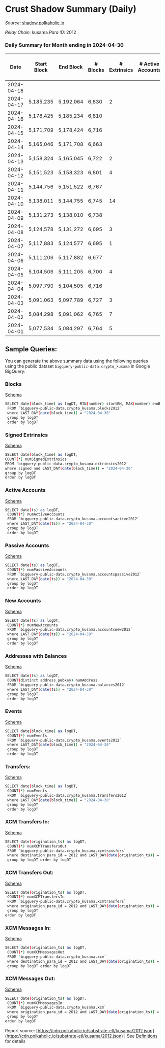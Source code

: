 # Crust Shadow Summary (Daily)

_Source_: [shadow.polkaholic.io](https://shadow.polkaholic.io)

*Relay Chain*: kusama
*Para ID*: 2012



### Daily Summary for Month ending in 2024-04-30


| Date    | Start Block | End Block | # Blocks | # Extrinsics | # Active Accounts | # Passive Accounts | # New Accounts | # Addresses | # Events  | # Transfers ($USD) | # XCM Transfers In ($USD) | # XCM Transfers Out ($USD) | # XCM In | # XCM Out | Issues |
|---------|-------------|-----------|----------|--------------|-------------------|--------------------|----------------|-------------|-----------|--------------------|---------------------------|----------------------------|----------|-----------|--------|
| 2024-04-18 |  |  |  |  |  |  |  |  |  |   |   |   |  |  |  |
| 2024-04-17 | 5,185,235 | 5,192,064 | 6,830 | 2 |  |  |  | 3,269 | 13,681 | 2 ($395.88) |   |   |  |  |  |
| 2024-04-16 | 5,178,425 | 5,185,234 | 6,810 |  |  |  |  | 3,269 | 13,634 |   |   |   |  |  |  |
| 2024-04-15 | 5,171,709 | 5,178,424 | 6,716 |  |  |  |  | 3,268 | 13,434 |   |   |   |  |  |  |
| 2024-04-14 | 5,165,046 | 5,171,708 | 6,663 |  |  |  |  | 3,268 | 13,328 |   |   |   |  |  |  |
| 2024-04-13 | 5,158,324 | 5,165,045 | 6,722 | 2 |  |  |  | 3,268 | 13,462 | 2 ($425.54) |   |   |  |  |  |
| 2024-04-12 | 5,151,523 | 5,158,323 | 6,801 | 4 |  |  |  | 3,268 | 13,642 | 4 ($338.96) |   |   |  |  |  |
| 2024-04-11 | 5,144,756 | 5,151,522 | 6,767 |  |  |  |  | 3,268 | 13,535 |   |   |   |  |  |  |
| 2024-04-10 | 5,138,011 | 5,144,755 | 6,745 | 14 |  |  |  | 3,268 | 13,615 | 14 ($926.80) |   |   |  |  |  |
| 2024-04-09 | 5,131,273 | 5,138,010 | 6,738 |  |  |  |  | 3,268 | 13,478 |   |   |   |  |  |  |
| 2024-04-08 | 5,124,578 | 5,131,272 | 6,695 | 3 |  |  |  | 3,268 | 13,416 | 3 ($718.42) |   |   |  |  |  |
| 2024-04-07 | 5,117,883 | 5,124,577 | 6,695 | 1 |  |  |  | 3,268 | 13,401 | 1 ($0.17) |   |   |  |  |  |
| 2024-04-06 | 5,111,206 | 5,117,882 | 6,677 |  |  |  |  | 3,268 | 13,356 |   |   |   |  |  |  |
| 2024-04-05 | 5,104,506 | 5,111,205 | 6,700 | 4 |  |  |  | 3,268 | 13,437 | 3 ($132.50) |   |   |  |  |  |
| 2024-04-04 | 5,097,790 | 5,104,505 | 6,716 |  |  |  |  | 3,268 | 13,433 |   |   |   |  |  |  |
| 2024-04-03 | 5,091,063 | 5,097,789 | 6,727 | 3 |  |  |  | 3,268 | 13,485 | 3 ($391.81) |   |   |  |  |  |
| 2024-04-02 | 5,084,298 | 5,091,062 | 6,765 | 7 |  |  |  | 3,268 | 13,599 | 7 ($1,004.33) |   |   |  |  |  |
| 2024-04-01 | 5,077,534 | 5,084,297 | 6,764 | 5 |  |  |  | 3,268 | 13,575 | 5 ($1,596.00) |   |   |  |  |  |

## Sample Queries:
You can generate the above summary data using the following queries using the public dataset `bigquery-public-data.crypto_kusama` in Google BigQuery:


### Blocks 

[Schema](https://github.com/colorfulnotion/substrate-etl/blob/main/schema/blocks.json)

```bash
SELECT date(block_time) as logDT, MIN(number) startBN, MAX(number) endBN, COUNT(*) numBlocks 
 FROM `bigquery-public-data.crypto_kusama.blocks2012`  
 where LAST_DAY(date(block_time)) = "2024-04-30" 
 group by logDT 
 order by logDT
```

### Signed Extrinsics 

[Schema](https://github.com/colorfulnotion/substrate-etl/blob/main/schema/extrinsics.json)

```bash
SELECT date(block_time) as logDT, 
COUNT(*) numSignedExtrinsics 
FROM `bigquery-public-data.crypto_kusama.extrinsics2012`  
where signed and LAST_DAY(date(block_time)) = "2024-04-30" 
group by logDT 
order by logDT
```

### Active Accounts 

[Schema](https://github.com/colorfulnotion/substrate-etl/blob/main/schema/accountsactive.json)

```bash
SELECT date(ts) as logDT, 
 COUNT(*) numActiveAccounts 
 FROM `bigquery-public-data.crypto_kusama.accountsactive2012` 
 where LAST_DAY(date(ts)) = "2024-04-30" 
 group by logDT 
 order by logDT
```

### Passive Accounts 

[Schema](https://github.com/colorfulnotion/substrate-etl/blob/main/schema/accountspassive.json)

```bash
SELECT date(ts) as logDT, 
 COUNT(*) numPassiveAccounts 
 FROM `bigquery-public-data.crypto_kusama.accountspassive2012` 
 where LAST_DAY(date(ts)) = "2024-04-30" 
 group by logDT 
 order by logDT
```

### New Accounts 

[Schema](https://github.com/colorfulnotion/substrate-etl/blob/main/schema/accountsnew.json)

```bash
SELECT date(ts) as logDT, 
 COUNT(*) numNewAccounts 
 FROM `bigquery-public-data.crypto_kusama.accountsnew2012` 
 where LAST_DAY(date(ts)) = "2024-04-30" 
 group by logDT
 order by logDT
```

### Addresses with Balances 

[Schema](https://github.com/colorfulnotion/substrate-etl/blob/main/schema/balances.json)

```bash
SELECT date(ts) as logDT,
 COUNT(distinct address_pubkey) numAddress 
 FROM `bigquery-public-data.crypto_kusama.balances2012` 
 where LAST_DAY(date(ts)) = "2024-04-30" 
 group by logDT 
 order by logDT
```

### Events 

[Schema](https://github.com/colorfulnotion/substrate-etl/blob/main/schema/events.json)

```bash
SELECT date(block_time) as logDT, 
 COUNT(*) numEvents 
 FROM `bigquery-public-data.crypto_kusama.events2012` 
 where LAST_DAY(date(block_time)) = "2024-04-30" 
 group by logDT 
 order by logDT
```

### Transfers:

[Schema](https://github.com/colorfulnotion/substrate-etl/blob/main/schema/transfers.json)

```bash
SELECT date(block_time) as logDT, 
 COUNT(*) numEvents 
 FROM `bigquery-public-data.crypto_kusama.transfers2012` 
 where LAST_DAY(date(block_time)) = "2024-04-30" 
 group by logDT 
 order by logDT
```

### XCM Transfers In: 

[Schema](https://github.com/colorfulnotion/substrate-etl/blob/main/schema/xcmtransfers.json)

```bash
SELECT date(origination_ts) as logDT, 
 COUNT(*) numXCMTransfersOut 
 FROM `bigquery-public-data.crypto_kusama.xcmtransfers` 
 where destination_para_id = 2012 and LAST_DAY(date(origination_ts)) = "2024-04-30" 
 group by logDT order by logDT
```

### XCM Transfers Out: 

[Schema](https://github.com/colorfulnotion/substrate-etl/blob/main/schema/xcmtransfers.json)

```bash
SELECT date(origination_ts) as logDT, 
 COUNT(*) numXCMTransfersIn 
 FROM `bigquery-public-data.crypto_kusama.xcmtransfers` 
 where origination_para_id = 2012 and LAST_DAY(date(origination_ts)) = "2024-04-30" 
 group by logDT 
order by logDT
```

### XCM Messages In: 

[Schema](https://github.com/colorfulnotion/substrate-etl/blob/main/schema/xcm.json)

```bash
SELECT date(origination_ts) as logDT, 
 COUNT(*) numXCMMessagesOut 
 FROM `bigquery-public-data.crypto_kusama.xcm` 
 where destination_para_id = 2012 and LAST_DAY(date(origination_ts)) = "2024-04-30" 
 group by logDT order by logDT
```

### XCM Messages Out: 

[Schema](https://github.com/colorfulnotion/substrate-etl/blob/main/schema/xcm.json)

```bash
SELECT date(origination_ts) as logDT, 
 COUNT(*) numXCMMessagesIn 
 FROM `bigquery-public-data.crypto_kusama.xcm` 
 where origination_para_id = 2012 and LAST_DAY(date(origination_ts)) = "2024-04-30" 
 group by logDT 
order by logDT
```


Report source: [https://cdn.polkaholic.io/substrate-etl/kusama/2012.json](https://cdn.polkaholic.io/substrate-etl/kusama/2012.json) | See [Definitions](/DEFINITIONS.md) for details

